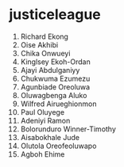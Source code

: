 # justiceleague
1.  Richard Ekong
2.  Oise Akhibi
3.  Chika Onwueyi
4.  Kinglsey Ekoh-Ordan
5.  Ajayi Abdulganiyy
6.  Chukwuma Ezumezu
7.  Agunbiade Oreoluwa
8.  Oluwagbenga Aluko
9.  Wilfred Airueghionmon
10.  Paul Oluyege
11.  Adeniyi Ramon
12.  Bolorunduro Winner-Timothy
13.  Aisabokhale Jude
14.  Olutola Oreofeoluwapo
15.  Agboh Ehime
